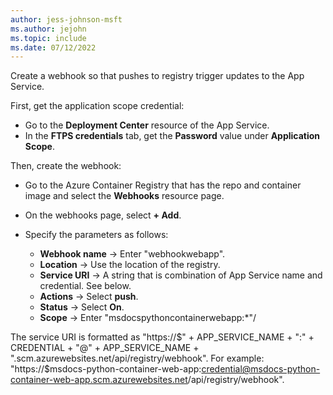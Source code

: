 ```yaml
---
author: jess-johnson-msft
ms.author: jejohn
ms.topic: include
ms.date: 07/12/2022
---
```


Create a webhook so that pushes to registry trigger updates to the App Service.

First, get the application scope credential:

* Go to the **Deployment Center** resource of the App Service.
* In the **FTPS credentials** tab, get the **Password** value under **Application Scope**.

Then, create the webhook:

* Go to the Azure Container Registry that has the repo and container image and select the **Webhooks** resource page.
* On the webhooks page, select **+ Add**.
* Specify the parameters as follows:

   * **Webhook name** &rarr; Enter "webhookwebapp".
   * **Location** &rarr; Use the location of the registry.
   * **Service URI** &rarr; A string that is combination of App Service name and credential. See below.
   * **Actions** &rarr; Select **push**.
   * **Status** &rarr; Select **On**.
   * **Scope** &rarr; Enter "msdocspythoncontainerwebapp:*"/

The service URI is formatted as "https://$" + APP_SERVICE_NAME + ":" + CREDENTIAL + "@" + APP_SERVICE_NAME + ".scm.azurewebsites.net/api/registry/webhook". For example: "https://$msdocs-python-container-web-app:credential@msdocs-python-container-web-app.scm.azurewebsites.net/api/registry/webhook".
